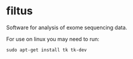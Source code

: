 # filtus
Software for analysis of exome sequencing data.

For use on linux you may need to run:

`sudo apt-get install tk tk-dev`

